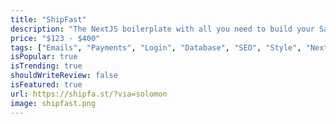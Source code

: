```yaml
---
title: "ShipFast"
description: "The NextJS boilerplate with all you need to build your SaaS, AI tool, or any other web app and make your first $ online fast."
price: "$123 - $400"
tags: ["Emails", "Payments", "Login", "Database", "SEO", "Style", "Next.js"]
isPopular: true
isTrending: true
shouldWriteReview: false
isFeatured: true
url: https://shipfa.st/?via=solomon
image: shipfast.png
---
```

